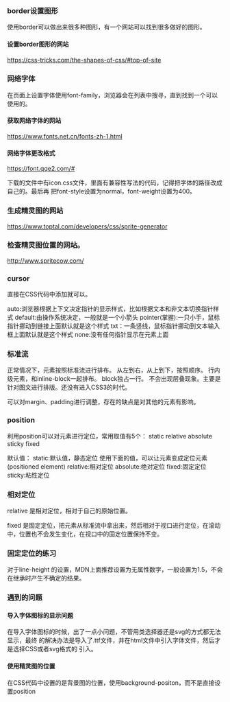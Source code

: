 
### border设置图形
使用border可以做出来很多种图形，有一个网站可以找到很多做好的图形。

#### 设置border图形的网站
https://css-tricks.com/the-shapes-of-css/#top-of-site


### 网络字体
在页面上设置字体使用font-family，浏览器会在列表中搜寻，直到找到一个可以使用的。

#### 获取网络字体的网站
https://www.fonts.net.cn/fonts-zh-1.html

#### 网络字体更改格式
https://font.qqe2.com/#

下载的文件中有icon.css文件，里面有兼容性写法的代码，记得把字体的路径改成自己的。最后再
把font-style设置为normal，font-weight设置为400。

### 生成精灵图的网站
https://www.toptal.com/developers/css/sprite-generator


### 检查精灵图位置的网站。
http://www.spritecow.com/


### cursor

直接在CSS代码中添加就可以。

auto:浏览器根据上下文决定指针的显示样式，比如根据文本和非文本切换指针样式
default:由操作系统决定，一般就是一个小箭头
pointer(掌握):一只小手，鼠标指针挪动到链接上面默认就是这个样式
txt：一条竖线，鼠标指针挪动到文本输入框上面默认就是这个样式
none:没有任何指针显示在元素上面



### 标准流
正常情况下，元素按照标准流进行排布。
从左到右，从上到下，按照顺序。
行内级元素，和inline-block一起排布。
block独占一行。
不会出现层叠现象。主要是针对图文进行排版。还没有进入CSS3的时代。

可以对margin、padding进行调整，存在的缺点是对其他的元素有影响。


### position
利用position可以对元素进行定位，常用取值有5个：
static relative absolute sticky fixed

默认值：
static:默认值，静态定位
使用下面的值，可以让元素变成定位元素(positioned element)
relative:相对定位
absolute:绝对定位
fixed:固定定位
sticky:粘性定位

### 相对定位

relative 是相对定位，相对于自己的原始位置。

fixed 是固定定位，把元素从标准流中拿出来，然后相对于视口进行定位，在滚动中，位置也不会发生变化，在视口中的固定位置保持不变。

### 固定定位的练习
对于line-height 的设置，MDN上面推荐设置为无属性数字，一般设置为1.5，不会在继承时产生不确定的结果。




### 遇到的问题
#### 导入字体图标的显示问题
在导入字体图标的时候，出了一点小问题，不管用类选择器还是svg的方式都无法显示，最终
的解决办法是导入了.ttf文件，并在html文件中引入字体文件，然后才是选择CSS或者svg格式的
引入。


#### 使用精灵图的位置
在CSS代码中设置的是背景图的位置，使用background-positon，而不是直接设置position















